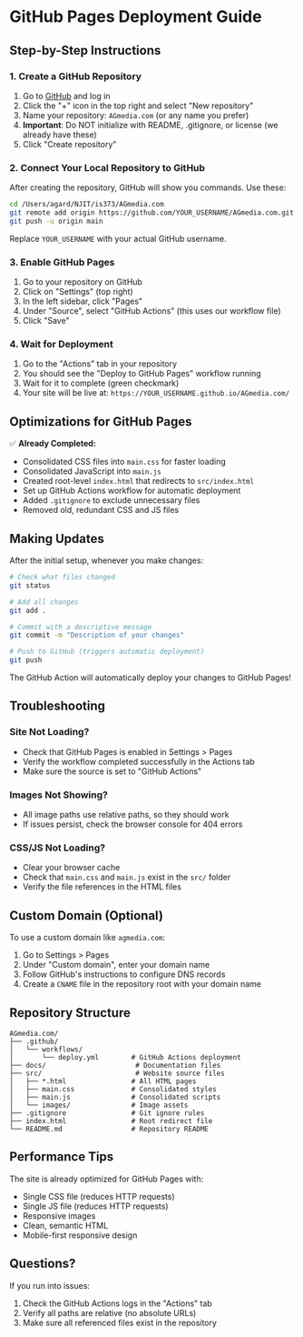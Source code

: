 # GitHub Pages Deployment Guide

## Step-by-Step Instructions

### 1. Create a GitHub Repository

1. Go to [GitHub](https://github.com) and log in
2. Click the "+" icon in the top right and select "New repository"
3. Name your repository: `AGmedia.com` (or any name you prefer)
4. **Important**: Do NOT initialize with README, .gitignore, or license (we already have these)
5. Click "Create repository"

### 2. Connect Your Local Repository to GitHub

After creating the repository, GitHub will show you commands. Use these:

```bash
cd /Users/agard/NJIT/is373/AGmedia.com
git remote add origin https://github.com/YOUR_USERNAME/AGmedia.com.git
git push -u origin main
```

Replace `YOUR_USERNAME` with your actual GitHub username.

### 3. Enable GitHub Pages

1. Go to your repository on GitHub
2. Click on "Settings" (top right)
3. In the left sidebar, click "Pages"
4. Under "Source", select "GitHub Actions" (this uses our workflow file)
5. Click "Save"

### 4. Wait for Deployment

1. Go to the "Actions" tab in your repository
2. You should see the "Deploy to GitHub Pages" workflow running
3. Wait for it to complete (green checkmark)
4. Your site will be live at: `https://YOUR_USERNAME.github.io/AGmedia.com/`

## Optimizations for GitHub Pages

✅ **Already Completed:**
- Consolidated CSS files into `main.css` for faster loading
- Consolidated JavaScript into `main.js`
- Created root-level `index.html` that redirects to `src/index.html`
- Set up GitHub Actions workflow for automatic deployment
- Added `.gitignore` to exclude unnecessary files
- Removed old, redundant CSS and JS files

## Making Updates

After the initial setup, whenever you make changes:

```bash
# Check what files changed
git status

# Add all changes
git add .

# Commit with a descriptive message
git commit -m "Description of your changes"

# Push to GitHub (triggers automatic deployment)
git push
```

The GitHub Action will automatically deploy your changes to GitHub Pages!

## Troubleshooting

### Site Not Loading?
- Check that GitHub Pages is enabled in Settings > Pages
- Verify the workflow completed successfully in the Actions tab
- Make sure the source is set to "GitHub Actions"

### Images Not Showing?
- All image paths use relative paths, so they should work
- If issues persist, check the browser console for 404 errors

### CSS/JS Not Loading?
- Clear your browser cache
- Check that `main.css` and `main.js` exist in the `src/` folder
- Verify the file references in the HTML files

## Custom Domain (Optional)

To use a custom domain like `agmedia.com`:

1. Go to Settings > Pages
2. Under "Custom domain", enter your domain name
3. Follow GitHub's instructions to configure DNS records
4. Create a `CNAME` file in the repository root with your domain name

## Repository Structure

```
AGmedia.com/
├── .github/
│   └── workflows/
│       └── deploy.yml        # GitHub Actions deployment
├── docs/                      # Documentation files
├── src/                       # Website source files
│   ├── *.html                # All HTML pages
│   ├── main.css              # Consolidated styles
│   ├── main.js               # Consolidated scripts
│   └── images/               # Image assets
├── .gitignore                # Git ignore rules
├── index.html                # Root redirect file
└── README.md                 # Repository README
```

## Performance Tips

The site is already optimized for GitHub Pages with:
- Single CSS file (reduces HTTP requests)
- Single JS file (reduces HTTP requests)
- Responsive images
- Clean, semantic HTML
- Mobile-first responsive design

## Questions?

If you run into issues:
1. Check the GitHub Actions logs in the "Actions" tab
2. Verify all paths are relative (no absolute URLs)
3. Make sure all referenced files exist in the repository
